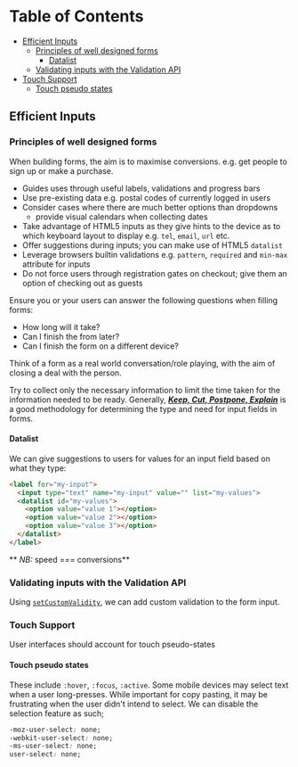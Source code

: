 # Table of Contents
- [Efficient Inputs](#efficient-inputs)
  - [Principles of well designed forms](#principles-of-well-designed-forms)
    - [Datalist](#datalist)
  - [Validating inputs with the Validation API](#validating-inputs-with-the-validation-api)
- [Touch Support](#touch-support)
  - [Touch pseudo states](#touch-psuedo-states)


## Efficient Inputs
### Principles of well designed forms
When building forms, the aim is to maximise conversions. e.g. get people to sign up or make a purchase.
- Guides uses through useful labels, validations and progress bars
- Use pre-existing data e.g. postal codes of currently logged in users
- Consider cases where there are much better options than dropdowns
  - provide visual calendars when collecting dates
- Take advantage of HTML5 inputs as they give hints to the device as to which keyboard layout to display e.g. `tel`, `email`, `url` etc.
- Offer suggestions during inputs; you can make use of HTML5 `datalist`
- Leverage browsers builtin validations e.g. `pattern`, `required` and `min-max` attribute for inputs
- Do not force users through registration gates on checkout; give them an option of checking out as guests

Ensure you or your users can answer the following questions when filling forms:
- How long will it take?
- Can I finish the from later?
- Can I finish the form on a different device?

Think of a form as a real world conversation/role playing, with the aim of closing a deal with the person.

Try to collect only the necessary information to limit the time taken for the information needed to be ready. Generally, [***Keep, Cut, Postpone, Explain***](https://www.formisimo.com/blog/4-hours-to-save-your-form/) is a good methodology for determining the type and need for input fields in forms.

#### Datalist
We can give suggestions to users for values for an input field based on what they type:

```html
<label for="my-input">
  <input type="text" name="my-input" value="" list="my-values">
  <datalist id="my-values">
    <option value="value 1"></option>
    <option value="value 2"></option>
    <option value="value 3"></option>
  </datalist>
</label>
```
** *NB:* speed === conversions**

### Validating inputs with the Validation API
Using [`setCustomValidity`](https://developer.mozilla.org/en-US/docs/Web/API/HTMLSelectElement/setCustomValidity), we can add custom validation to the form input.


### Touch Support
User interfaces should account for touch pseudo-states

#### Touch pseudo states
These include `:hover`, `:focus`, `:active`. Some mobile devices may select text when a user long-presses. While important for copy pasting, it may be frustrating when the user didn't intend to select. We can disable the selection feature as such;

```css
-moz-user-select: none;
-webkit-user-select: none;
-ms-user-select: none;
user-select: none;
```
